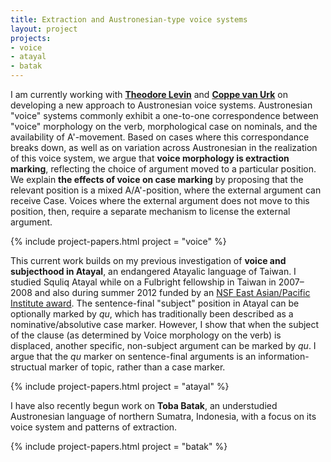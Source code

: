 ```yaml
---
title: Extraction and Austronesian-type voice systems
layout: project
projects:
- voice
- atayal
- batak
---
```


I am currently working with [**Theodore Levin**](https://sites.google.com/site/tfranklevin/) and [**Coppe van Urk**](http://web.mit.edu/cvanurk/www/) on developing a new approach to Austronesian voice systems. Austronesian "voice" systems commonly exhibit a one-to-one correspondence between "voice" morphology on the verb, morphological case on nominals, and the availability of A'-movement. Based on cases where this correspondance breaks down, as well as on variation across Austronesian in the realization of this voice system, we argue that **voice morphology is extraction marking**, reflecting the choice of argument moved to a particular position. We explain **the effects of voice on case marking** by proposing that the relevant position is a mixed A/A'-position, where the external argument can receive Case. Voices where the external argument does not move to this position, then, require a separate mechanism to license the external argument.

{% include project-papers.html project = "voice" %}

This current work builds on my previous investigation of **voice and subjecthood in Atayal**, an endangered Atayalic language of Taiwan. I studied Squliq Atayal while on a Fulbright fellowship in Taiwan in 2007–2008 and also during summer 2012 funded by an [NSF East Asian/Pacific Institute award](http://www.nsf.gov/awardsearch/showAward?AWD_ID=1209550). The sentence-final "subject" position in Atayal can be optionally marked by *qu*, which has traditionally been described as a nominative/absolutive case marker. However, I show that when the subject of the clause (as determined by Voice morphology on the verb) is displaced, another specific, non-subject argument can be marked by *qu*. I argue that the *qu* marker on sentence-final arguments is an information-structual marker of topic, rather than a case marker.

{% include project-papers.html project = "atayal" %}

I have also recently begun work on **Toba Batak**, an understudied Austronesian language of northern Sumatra, Indonesia, with a focus on its voice system and patterns of extraction.

{% include project-papers.html project = "batak" %}
